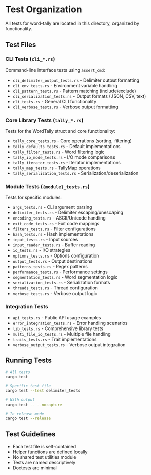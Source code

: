 # Test Organization

All tests for word-tally are located in this directory, organized by functionality.

## Test Files

### CLI Tests (`cli_*.rs`)
Command-line interface tests using `assert_cmd`:
- `cli_delimiter_output_tests.rs` - Delimiter output formatting
- `cli_env_tests.rs` - Environment variable handling
- `cli_pattern_tests.rs` - Pattern matching (include/exclude)
- `cli_serialization_tests.rs` - Output formats (JSON, CSV, text)
- `cli_tests.rs` - General CLI functionality
- `cli_verbose_tests.rs` - Verbose output formatting

### Core Library Tests (`tally_*.rs`)
Tests for the WordTally struct and core functionality:
- `tally_core_tests.rs` - Core operations (sorting, filtering)
- `tally_defaults_tests.rs` - Default implementations
- `tally_filter_tests.rs` - Word filtering logic
- `tally_io_mode_tests.rs` - I/O mode comparisons
- `tally_iterator_tests.rs` - Iterator implementations
- `tally_map_tests.rs` - TallyMap operations
- `tally_serialization_tests.rs` - Serialization/deserialization

### Module Tests (`{module}_tests.rs`)
Tests for specific modules:
- `args_tests.rs` - CLI argument parsing
- `delimiter_tests.rs` - Delimiter escaping/unescaping
- `encoding_tests.rs` - ASCII/Unicode handling
- `exit_code_tests.rs` - Exit code mappings
- `filters_tests.rs` - Filter configurations
- `hash_tests.rs` - Hash implementations
- `input_tests.rs` - Input sources
- `input_reader_tests.rs` - Buffer reading
- `io_tests.rs` - I/O strategies
- `options_tests.rs` - Options configuration
- `output_tests.rs` - Output destinations
- `patterns_tests.rs` - Regex patterns
- `performance_tests.rs` - Performance settings
- `segmentation_tests.rs` - Word segmentation logic
- `serialization_tests.rs` - Serialization formats
- `threads_tests.rs` - Thread configuration
- `verbose_tests.rs` - Verbose output logic

### Integration Tests
- `api_tests.rs` - Public API usage examples
- `error_integration_tests.rs` - Error handling scenarios
- `lib_tests.rs` - Comprehensive library tests
- `multi_file_io_tests.rs` - Multiple file handling
- `traits_tests.rs` - Trait implementations
- `verbose_output_tests.rs` - Verbose output integration

## Running Tests

```bash
# All tests
cargo test

# Specific test file
cargo test --test delimiter_tests

# With output
cargo test -- --nocapture

# In release mode
cargo test --release
```

## Test Guidelines

- Each test file is self-contained
- Helper functions are defined locally
- No shared test utilities module
- Tests are named descriptively
- Doctests are minimal